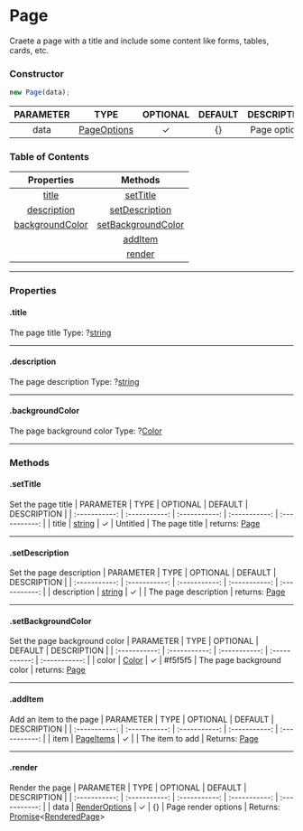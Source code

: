 # Page
Craete a page with a title and include some content like forms, tables, cards, etc.

### Constructor
```js
new Page(data);
```

| PARAMETER | TYPE | OPTIONAL | DEFAULT | DESCRIPTION |
| :-----------: | :-----------: | :-----------: | :-----------: | :-----------: |
| data | [PageOptions](../typedefs/PageOptions.md) | &check; | {} | Page options |

### Table of Contents
| Properties | Methods |
| :-----------: | :-----------: |
| [title](#title) | [setTitle](#settitle) |
| [description](#description) | [setDescription](#setdescription) |
| [backgroundColor](#backgroundcolor) | [setBackgroundColor](#setbackgroundcolor) |
|  | [addItem](#additem) |
|  | [render](#render) |

<hr>

### Properties
#### .title
The page title
Type: ?[string](https://developer.mozilla.org/en-US/docs/Web/JavaScript/Reference/Global_Objects/String)

<hr>

#### .description
The page description
Type: ?[string](https://developer.mozilla.org/en-US/docs/Web/JavaScript/Reference/Global_Objects/String)

<hr>

#### .backgroundColor
The page background color
Type: ?[Color](../typedefs/Color.md)

<hr>

### Methods

#### .setTitle
Set the page title
| PARAMETER | TYPE | OPTIONAL | DEFAULT | DESCRIPTION |
| :-----------: | :-----------: | :-----------: | :-----------: | :-----------: |
| title | [string](https://developer.mozilla.org/en-US/docs/Web/JavaScript/Reference/Global_Objects/String) | &check; | Untitled | The page title |
returns: [Page](./page.md)

<hr>

#### .setDescription
Set the page description
| PARAMETER | TYPE | OPTIONAL | DEFAULT | DESCRIPTION |
| :-----------: | :-----------: | :-----------: | :-----------: | :-----------: |
| description | [string](https://developer.mozilla.org/en-US/docs/Web/JavaScript/Reference/Global_Objects/String) | &check; |  | The page description |
returns: [Page](./page.md)

<hr>

#### .setBackgroundColor
Set the page background color
| PARAMETER | TYPE | OPTIONAL | DEFAULT | DESCRIPTION |
| :-----------: | :-----------: | :-----------: | :-----------: | :-----------: |
| color | [Color](../typedefs/Color.md) | &check; | #f5f5f5 | The page background color |
returns: [Page](./page.md)

<hr>

#### .addItem
Add an item to the page
| PARAMETER | TYPE | OPTIONAL | DEFAULT | DESCRIPTION |
| :-----------: | :-----------: | :-----------: | :-----------: | :-----------: |
| item | [PageItems](../typedefs/PageItems.md) | &check; |  | The item to add |
Returns: [Page](./page.md)

<hr>

#### .render
Render the page
| PARAMETER | TYPE | OPTIONAL | DEFAULT | DESCRIPTION |
| :-----------: | :-----------: | :-----------: | :-----------: | :-----------: |
| data | [RenderOptions](../typedefs/PageRenderOptions.md) | &check; | {} | Page render options |
Returns: [Promise](https://developer.mozilla.org/en-US/docs/Web/JavaScript/Reference/Global_Objects/Promise)&lt;[RenderedPage](../typedefs/RenderedPage.md)>